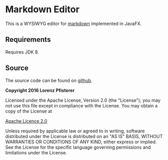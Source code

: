 Markdown Editor
=========

This is a WYSIWYG editor for [markdown][] implemented in JavaFX.

## Requirements
Requires JDK 8.

## Source
The source code can be found on [github][].

**Copyright 2016 Lorenz Pfisterer**

Licensed under the Apache License, Version 2.0 (the "License");
you may not use this file except in compliance with the License.
You may obtain a copy of the License at

[Apache Licence 2.0][]

Unless required by applicable law or agreed to in writing, software
distributed under the License is distributed on an "AS IS" BASIS,
WITHOUT WARRANTIES OR CONDITIONS OF ANY KIND, either express or implied.
See the License for the specific language governing permissions and
limitations under the License.

[markdown]: http://daringfireball.net/projects/markdown/
[github]: https://github.com/lorenzBern/markdown-editor
[Apache Licence 2.0]:http://www.apache.org/licenses/LICENSE-2.0
